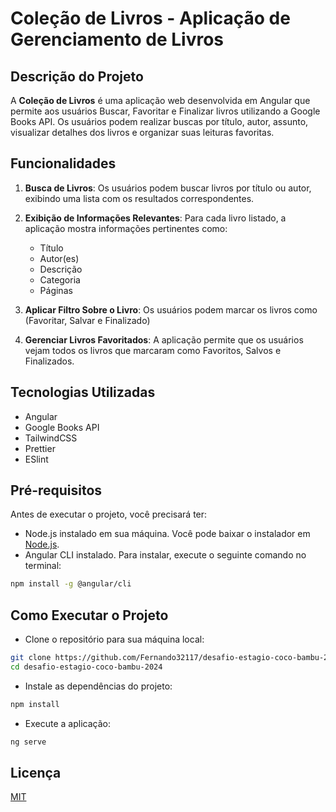 # Coleção de Livros - Aplicação de Gerenciamento de Livros  

## Descrição do Projeto  

A **Coleção de Livros** é uma aplicação web desenvolvida em Angular que permite aos usuários Buscar, Favoritar e Finalizar livros utilizando a Google Books API. Os usuários podem realizar buscas por título, autor, assunto, visualizar detalhes dos livros e organizar suas leituras favoritas. 

## Funcionalidades  

1. **Busca de Livros**: Os usuários podem buscar livros por título ou autor, exibindo uma lista com os resultados correspondentes.

2. **Exibição de Informações Relevantes**: Para cada livro listado, a aplicação mostra informações pertinentes como:  
   - Título  
   - Autor(es)  
   - Descrição 
   - Categoria
   - Páginas
3. **Aplicar Filtro Sobre o Livro**: Os usuários podem marcar os livros como (Favoritar, Salvar e Finalizado)

4. **Gerenciar Livros Favoritados**: A aplicação permite que os usuários vejam todos os livros que marcaram como Favoritos, Salvos e Finalizados.  

## Tecnologias Utilizadas  

- Angular  
- Google Books API  
- TailwindCSS
- Prettier
- ESlint  

## Pré-requisitos  

Antes de executar o projeto, você precisará ter:  

- Node.js instalado em sua máquina. Você pode baixar o instalador em [Node.js](https://nodejs.org/).  
- Angular CLI instalado. Para instalar, execute o seguinte comando no terminal:  

```bash  
npm install -g @angular/cli
```

## Como Executar o Projeto
- Clone o repositório para sua máquina local:
```bash  
git clone https://github.com/Fernando32117/desafio-estagio-coco-bambu-2024.git
cd desafio-estagio-coco-bambu-2024
```

- Instale as dependências do projeto:
```bash  
npm install
```
- Execute a aplicação:
```bash  
ng serve
```

## Licença

[MIT](https://choosealicense.com/licenses/mit/)
